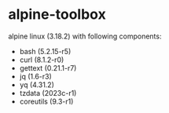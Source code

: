# alpine-toolbox

alpine linux (3.18.2) with following components:

- bash (5.2.15-r5)
- curl (8.1.2-r0)
- gettext (0.21.1-r7)
- jq (1.6-r3)
- yq (4.31.2)
- tzdata (2023c-r1)
- coreutils (9.3-r1)

